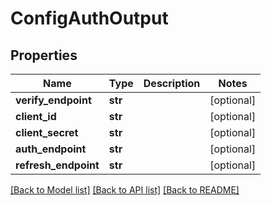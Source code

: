 # ConfigAuthOutput

## Properties
Name | Type | Description | Notes
------------ | ------------- | ------------- | -------------
**verify_endpoint** | **str** |  | [optional] 
**client_id** | **str** |  | [optional] 
**client_secret** | **str** |  | [optional] 
**auth_endpoint** | **str** |  | [optional] 
**refresh_endpoint** | **str** |  | [optional] 

[[Back to Model list]](../README.md#documentation-for-models) [[Back to API list]](../README.md#documentation-for-api-endpoints) [[Back to README]](../README.md)



